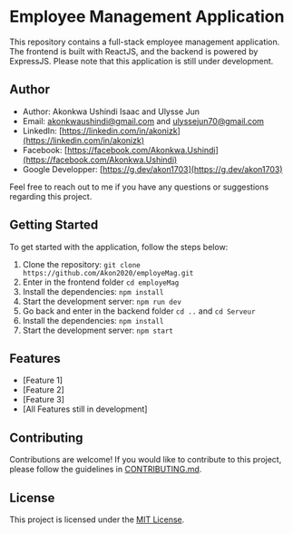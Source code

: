 # Employee Management Application

This repository contains a full-stack employee management application. The frontend is built with ReactJS, and the backend is powered by ExpressJS. Please note that this application is still under development.

## Author

- Author: Akonkwa Ushindi Isaac and Ulysse Jun
- Email: [akonkwaushindi@gmail.com](akonkwaushindi@gmail.com) and [ulyssejun70@gmail.com](ulyssejun70@gmail.com)
- LinkedIn: [https://linkedin.com/in/akonizk](https://linkedin.com/in/akonizk)
- Facebook: [https://facebook.com/Akonkwa.Ushindi](https://facebook.com/Akonkwa.Ushindi)
- Google Developper: [https://g.dev/akon1703](https://g.dev/akon1703)

Feel free to reach out to me if you have any questions or suggestions regarding this project.

## Getting Started

To get started with the application, follow the steps below:

1. Clone the repository: `git clone https://github.com/Akon2020/employeMag.git`
2. Enter in the frontend folder `cd employeMag`
3. Install the dependencies: `npm install`
4. Start the development server: `npm run dev`
5. Go back and enter in the backend folder `cd ..` and `cd Serveur`
6. Install the dependencies: `npm install`
7. Start the development server: `npm start`

## Features

- [Feature 1]
- [Feature 2]
- [Feature 3]
- [All Features still in development]

## Contributing

Contributions are welcome! If you would like to contribute to this project, please follow the guidelines in [CONTRIBUTING.md](CONTRIBUTING.md).

## License

This project is licensed under the [MIT License](LICENSE).
